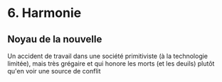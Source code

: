# 6. Harmonie

## Noyau de la nouvelle

Un accident de travail dans une société primitiviste (à la technologie limitée), mais très grégaire et qui honore les morts (et les deuils) plutôt qu'en voir une source de conflit 
